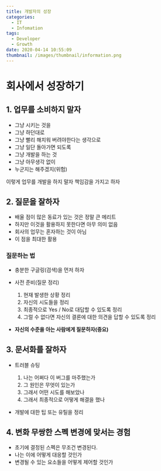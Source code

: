 ```yaml
---
title: 개발자의 성장
categories:
  - IT
  - Infomation
tags:
  - Developer
  - Growth
date: 2020-04-14 10:55:09
thumbnail: /images/thumbnail/information.png
---
```


# 회사에서 성장하기

## 1. 업무를 소비하지 말자

- 그냥 시키는 것을
- 그냥 하던대로
- 그냥 빨리 해치워 버려야한다는 생각으로
- 그냥 일단 돌아가면 되도록
- 그냥 개발을 하는 것
- 그냥 아무생각 없이
- 누군지는 해주겠지(위험)

이렇게 업무를 개발을 하지 말자 책임감을 가지고 하자

## 2. 질문을 잘하자

- 배울 점이 많은 동료가 있는 것은 정말 큰 메리트
- 하지만 이것을 활용하지 못한다면 아무 의미 없음
- 회사의 업무는 혼자하는 것이 아님
- 이 점을 최대한 활용

### 질문하는 법

- 충분한 구글링(검색)을 먼저 하자
- 사전 준비(질문 정리)

  1. 현재 발생한 상황 정리
  2. 자신의 시도들을 정리
  3. 최종적으로 Yes / No로 대답할 수 있도록 정리
  4. 그럴 수 없다면 자신의 결론에 대한 의견을 답할 수 있도록 정리

- **자신의 수준을 아는 사람에게 질문하자(중요)**

## 3. 문서화를 잘하자

- 트러블 슈팅

  1. 나는 어쩌다 이 버그를 마주했는가
  2. 그 원인은 무엇이 있는가
  3. 그래서 어떤 시도를 해보았나
  4. 그래서 최종적으로 어떻게 해결을 했나

- 개발에 대한 팁 또는 유틸을 정리

## 4. 변화 무쌍한 스펙 변경에 맞서는 경험

- 초기에 결정된 스펙은 무조건 변경된다.
- 나는 이에 어떻게 대응할 것인가
- 변경될 수 있는 요소들을 어떻게 제어할 것인가
